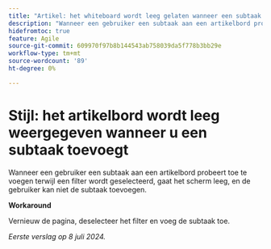 ```yaml
---
title: "Artikel: het whiteboard wordt leeg gelaten wanneer een subtaak wordt toegevoegd"
description: "Wanneer een gebruiker een subtaak aan een artikelbord probeert toe te voegen terwijl een filter wordt geselecteerd, gaat het scherm leeg, en de gebruiker kan niet de subtaak toevoegen."
hidefromtoc: true
feature: Agile
source-git-commit: 609970f97b8b144543ab758039da5f778b3bb29e
workflow-type: tm+mt
source-wordcount: '89'
ht-degree: 0%

---
```



# Stijl: het artikelbord wordt leeg weergegeven wanneer u een subtaak toevoegt

Wanneer een gebruiker een subtaak aan een artikelbord probeert toe te voegen terwijl een filter wordt geselecteerd, gaat het scherm leeg, en de gebruiker kan niet de subtaak toevoegen.

**Workaround**

Vernieuw de pagina, deselecteer het filter en voeg de subtaak toe.

_Eerste verslag op 8 juli 2024._
